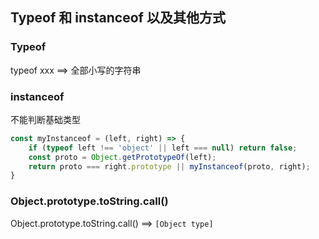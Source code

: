 <!--
 * @Author: “chapaofan-zy” “1095004630@qq.com”
 * @Date: 2023-06-09 13:56:09
 * @LastEditors: “chapaofan-zy” “1095004630@qq.com”
 * @LastEditTime: 2023-06-13 17:24:40
 * @Description: 茶泡饭的完美代码
-->

## Typeof 和 instanceof 以及其他方式

### Typeof

typeof xxx ==> 全部小写的字符串

### instanceof

不能判断基础类型

```js
const myInstanceof = (left, right) => {
    if (typeof left !== 'object' || left === null) return false;
    const proto = Object.getPrototypeOf(left);
    return proto === right.prototype || myInstanceof(proto, right);
}
```

### Object.prototype.toString.call()

Object.prototype.toString.call() ==> `[Object type]`
